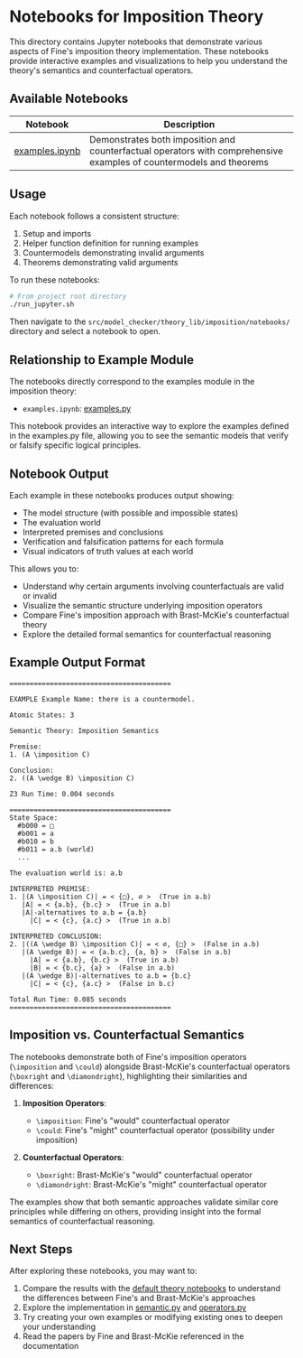 # Notebooks for Imposition Theory

This directory contains Jupyter notebooks that demonstrate various aspects of Fine's imposition theory implementation. These notebooks provide interactive examples and visualizations to help you understand the theory's semantics and counterfactual operators.

## Available Notebooks

| Notebook | Description |
|----------|-------------|
| [examples.ipynb](examples.ipynb) | Demonstrates both imposition and counterfactual operators with comprehensive examples of countermodels and theorems |

## Usage

Each notebook follows a consistent structure:
1. Setup and imports
2. Helper function definition for running examples
3. Countermodels demonstrating invalid arguments
4. Theorems demonstrating valid arguments

To run these notebooks:
```bash
# From project root directory
./run_jupyter.sh
```

Then navigate to the `src/model_checker/theory_lib/imposition/notebooks/` directory and select a notebook to open.

## Relationship to Example Module

The notebooks directly correspond to the examples module in the imposition theory:

- `examples.ipynb`: [examples.py](../examples.py)

This notebook provides an interactive way to explore the examples defined in the examples.py file, allowing you to see the semantic models that verify or falsify specific logical principles.

## Notebook Output

Each example in these notebooks produces output showing:
- The model structure (with possible and impossible states)
- The evaluation world
- Interpreted premises and conclusions
- Verification and falsification patterns for each formula
- Visual indicators of truth values at each world

This allows you to:
- Understand why certain arguments involving counterfactuals are valid or invalid
- Visualize the semantic structure underlying imposition operators
- Compare Fine's imposition approach with Brast-McKie's counterfactual theory
- Explore the detailed formal semantics for counterfactual reasoning

## Example Output Format

```
========================================

EXAMPLE Example Name: there is a countermodel.

Atomic States: 3

Semantic Theory: Imposition Semantics

Premise:
1. (A \imposition C)

Conclusion:
2. ((A \wedge B) \imposition C)

Z3 Run Time: 0.004 seconds

========================================
State Space:
  #b000 = □
  #b001 = a
  #b010 = b
  #b011 = a.b (world)
  ...

The evaluation world is: a.b

INTERPRETED PREMISE:
1. |(A \imposition C)| = < {□}, ∅ >  (True in a.b)
   |A| = < {a.b}, {b.c} >  (True in a.b)
   |A|-alternatives to a.b = {a.b}
     |C| = < {c}, {a.c} >  (True in a.b)

INTERPRETED CONCLUSION:
2. |((A \wedge B) \imposition C)| = < ∅, {□} >  (False in a.b)
   |(A \wedge B)| = < {a.b.c}, {a, b} >  (False in a.b)
     |A| = < {a.b}, {b.c} >  (True in a.b)
     |B| = < {b.c}, {a} >  (False in a.b)
   |(A \wedge B)|-alternatives to a.b = {b.c}
     |C| = < {c}, {a.c} >  (False in b.c)

Total Run Time: 0.085 seconds
========================================
```

## Imposition vs. Counterfactual Semantics

The notebooks demonstrate both of Fine's imposition operators (`\imposition` and `\could`) alongside Brast-McKie's counterfactual operators (`\boxright` and `\diamondright`), highlighting their similarities and differences:

1. **Imposition Operators**:
   - `\imposition`: Fine's "would" counterfactual operator
   - `\could`: Fine's "might" counterfactual operator (possibility under imposition)

2. **Counterfactual Operators**:
   - `\boxright`: Brast-McKie's "would" counterfactual operator
   - `\diamondright`: Brast-McKie's "might" counterfactual operator

The examples show that both semantic approaches validate similar core principles while differing on others, providing insight into the formal semantics of counterfactual reasoning.

## Next Steps

After exploring these notebooks, you may want to:
1. Compare the results with the [default theory notebooks](../../default/notebooks/) to understand the differences between Fine's and Brast-McKie's approaches
2. Explore the implementation in [semantic.py](../semantic.py) and [operators.py](../operators.py)
3. Try creating your own examples or modifying existing ones to deepen your understanding
4. Read the papers by Fine and Brast-McKie referenced in the documentation